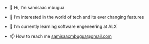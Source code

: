 - 👋 Hi, I’m samisaac mbugua
- 👀 I’m interested in the world of tech and its ever changing features
- 🌱 I’m currently learning software engeneering at ALX 

- 📫 How to reach me samisaacmbugua@gmail.com

<!---
itsmbugua/itsmbugua is a ✨ special ✨ repository because its `README.md` (this file) appears on your GitHub profile.
You can click the Preview link to take a look at your changes.
--->
